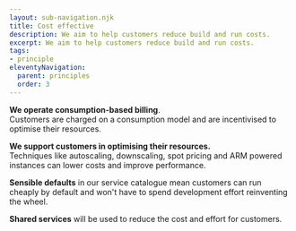 ```yaml
---
layout: sub-navigation.njk
title: Cost effective
description: We aim to help customers reduce build and run costs.
excerpt: We aim to help customers reduce build and run costs.
tags:
- principle
eleventyNavigation:
  parent: principles
  order: 3
---
```

**We operate consumption-based billing**. \
Customers are charged on a consumption model and are incentivised to optimise their resources. 

**We support customers in optimising their resources.** \
Techniques like autoscaling, downscaling, spot pricing and ARM powered instances can lower costs and improve performance.

**Sensible defaults** in our service catalogue mean customers can run cheaply by default and won't have to spend development effort reinventing the wheel.

**Shared services** will be used to reduce the cost and effort for customers.
